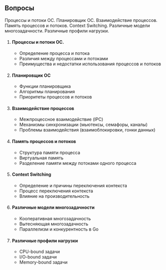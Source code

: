 ## Вопросы  
Процессы и потоки ОС. Планировщик ОС. Взаимодействие процессов. Память процессов и потоков. Context Switching.
Различные модели многозадачности. Различные профили нагрузки.

1. #### Процессы и потоки ОС.  
   * Определение процесса и потока
   * Различия между процессами и потоками
   * Преимущества и недостатки использования процессов и потоков

2. #### Планировщик ОС
   * Функции планировщика
   * Алгоритмы планирования
   * Приоритеты процессов и потоков

3. #### Взаимодействие процессов
   * Межпроцессное взаимодействие (IPC)
   * Механизмы синхронизации (мьютексы, семафоры, каналы)
   * Проблемы взаимодействия (взаимоблокировки, гонки данных)

4. #### Память процессов и потоков
   * Структура памяти процесса
   * Виртуальная память
   * Разделение памяти между потоками одного процесса

5. #### Context Switching
   * Определение и причины переключения контекста
   * Процесс переключения контекста
   * Влияние на производительность

6. #### Различные модели многозадачности
   * Кооперативная многозадачность
   * Вытесняющая многозадачность
   * Параллелизм и конкурентность в Go

7. #### Различные профили нагрузки
   * CPU-bound задачи
   * I/O-bound задачи
   * Memory-bound задачи